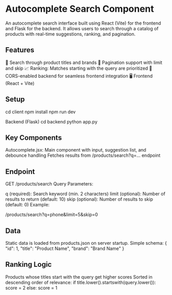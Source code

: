 # Autocomplete Search Component

An autocomplete search interface built using React (Vite) for the frontend and Flask for the backend. It allows users to search through a catalog of products with real-time suggestions, ranking, and pagination.

## Features

🔎 Search through product titles and brands
📄 Pagination support with limit and skip
📈 Ranking: Matches starting with the query are prioritized
🔄 CORS-enabled backend for seamless frontend integration
🖥️ Frontend (React + Vite)


## Setup
cd client
npm install
npm run dev

Backend (Flask)
cd backend
python app.py

## Key Components
Autocomplete.jsx: Main component with input, suggestion list, and debounce handling
Fetches results from /products/search?q=... endpoint

## Endpoint
GET /products/search
Query Parameters:

q (required): Search keyword (min. 2 characters)
limit (optional): Number of results to return (default: 10)
skip (optional): Number of results to skip (default: 0)
Example:

/products/search?q=phone&limit=5&skip=0

## Data
Static data is loaded from products.json on server startup.
Simple schema:
{
  "id": 1,
  "title": "Product Name",
  "brand": "Brand Name"
}

## Ranking Logic
Products whose titles start with the query get higher scores
Sorted in descending order of relevance:
if title.lower().startswith(query.lower()):
    score = 2
else:
    score = 1

